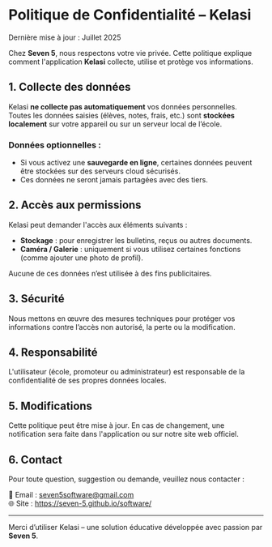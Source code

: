 # Politique de Confidentialité – Kelasi

Dernière mise à jour : Juillet 2025

Chez **Seven 5**, nous respectons votre vie privée. Cette politique explique comment l'application **Kelasi** collecte, utilise et protège vos informations.

## 1. Collecte des données

Kelasi **ne collecte pas automatiquement** vos données personnelles.  
Toutes les données saisies (élèves, notes, frais, etc.) sont **stockées localement** sur votre appareil ou sur un serveur local de l’école.

### Données optionnelles :
- Si vous activez une **sauvegarde en ligne**, certaines données peuvent être stockées sur des serveurs cloud sécurisés.
- Ces données ne seront jamais partagées avec des tiers.

## 2. Accès aux permissions

Kelasi peut demander l'accès aux éléments suivants :
- **Stockage** : pour enregistrer les bulletins, reçus ou autres documents.
- **Caméra / Galerie** : uniquement si vous utilisez certaines fonctions (comme ajouter une photo de profil).

Aucune de ces données n’est utilisée à des fins publicitaires.

## 3. Sécurité

Nous mettons en œuvre des mesures techniques pour protéger vos informations contre l’accès non autorisé, la perte ou la modification.

## 4. Responsabilité

L'utilisateur (école, promoteur ou administrateur) est responsable de la confidentialité de ses propres données locales.

## 5. Modifications

Cette politique peut être mise à jour. En cas de changement, une notification sera faite dans l'application ou sur notre site web officiel.

## 6. Contact

Pour toute question, suggestion ou demande, veuillez nous contacter :

📧 Email : seven5software@gmail.com  
🌐 Site : https://seven-5.github.io/software/  

---

Merci d’utiliser Kelasi – une solution éducative développée avec passion par **Seven 5**.
